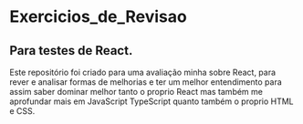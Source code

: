 # Exercicios_de_Revisao
## Para testes de React.

Este repositório foi criado para uma avaliação minha sobre React, para rever e analisar formas de melhorias e ter um melhor entendimento 
para assim saber dominar melhor tanto o proprio React mas também me aprofundar mais em JavaScript TypeScript quanto também o proprio
HTML e CSS.
